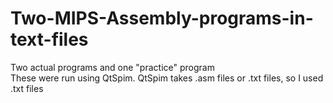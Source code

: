 # Two-MIPS-Assembly-programs-in-text-files

Two actual programs and one "practice" program  
These were run using QtSpim. QtSpim takes .asm files or .txt files, so I used .txt files
